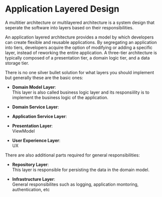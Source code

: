 # Application Layered Design

A multitier architecture or multilayered architecture is a system design that seperate the software into layers based on their responsibilities. 

An application layered architecture provides a model by which developers can create flexible and reusable applications. By segregating an application into tiers, developers acquire the option of modifying or adding a specific layer, instead of reworking the entire application. A three-tier architecture is typically composed of a presentation tier, a domain logic tier, and a data storage tier.

There is no one silver bullet solution for what layers you should implement but generally these are the basic ones:

* **Domain Model Layer**:   
This layer is also called business logic layer and its responsiility is to implement the business logic of the application. 

* **Domain Service Layer**:   

* **Application Service Layer**:  

* **Presentation Layer**:  
ViewModel

* **User Experience Layer**:  
UX

There are also additional parts required for general responsibilities:

* **Repository Layer**:  
This layer is responsible for persisting the data in the domain model.

* **Infrastructure Layer**:  
General responsibilites such as logging, application montoring, authentication, etc
